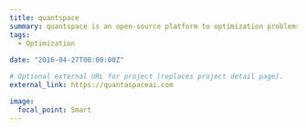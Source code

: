 ```yaml
---
title: quantspace
summary: quantspace is an open-source platform to optimization problems in finance, such as portfolio optimization, asset allocation, and risk management
tags:
  - Optimization
    
date: "2016-04-27T00:00:00Z"

# Optional external URL for project (replaces project detail page).
external_link: https://quantaspaceai.com

image:
  focal_point: Smart
---
```

